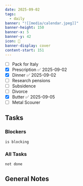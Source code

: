 ```yaml
---
date: 2025-09-02
tags:
  - daily
banner: "![[media/calendar.jpeg]]"
banner-height: 150
banner-x: 5
banner-y: 42
icon: 📆
banner-display: cover
content-start: 151
---
```

- [ ] Pack for Italy
- [x] Prescription ✅ 2025-09-02
- [x] Dinner ✅ 2025-09-02
- [ ] Research pensions
- [ ] Subsidence
- [ ] Divorce
- [x] Butter ✅ 2025-09-05
- [ ] Metal Scourer
## Tasks

### Blockers
```tasks
is blocking
```

### All Tasks
```tasks
not done
```

## General Notes
